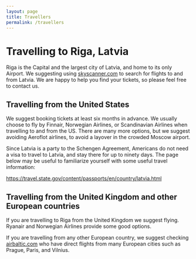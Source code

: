 ```yaml
---
layout: page
title: Travellers
permalink: /travellers
---
```


Travelling to Riga, Latvia
==========================

Riga is the Capital and the largest city of Latvia, and home to its only
Airport. We suggesting using [skyscanner.com](http://skyscanner.com) to search
for flights to and from Latvia. We are happy to help you find your tickets, so
please feel free to contact us.

Travelling from the United States
---------------------------------

We suggest booking tickets at least six months in advance. We usually choose to
fly by Finnair, Norwegian Airlines, or Scandinavian Airlines when travelling to
and from the US. There are many more options, but we suggest avoiding Aeroflot
airlines, to avoid a layover in the crowded Moscow airport.

Since Latvia is a party to the Schengen Agreement, Americans do not need a visa
to travel to Latvia, and stay there for up to ninety days. The page below may be
useful to familiarize yourself with some useful travel information:

<https://travel.state.gov/content/passports/en/country/latvia.html>

Travelling from the United Kingdom and other European countries
---------------------------------------------------------------

If you are travelling to Riga from the United Kingdom we suggest flying. Ryanair
and Norwegian Airlines provide some good options.

If you are travelling from any other European country, we suggest checking
[airbaltic.com](http://airbaltic.com) who have direct flights from many European
cities such as Prague, Paris, and Vilnius.
